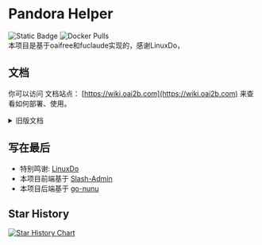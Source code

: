 # Pandora Helper
![Static Badge](https://img.shields.io/badge/Next-8A2BE2?label=Pandora)
![Docker Pulls](https://img.shields.io/docker/pulls/q11391/pandora-helper?color=gold)  
本项目是基于oaifree和fuclaude实现的，感谢LinuxDo，

## 文档
你可以访问 文档站点： [https://wiki.oai2b.com](https://wiki.oai2b.com) 来查看如何部署、使用。

<details>
  <summary>旧版文档</summary>

## 简单介绍
- **账号管理**: 集中管理ChatGPT和Claude账号。
- **分享账号**: 轻松创建和管理共享账号, 与其他小伙伴共享ChatGPT Plus/Claude Pro服务。
- **分享功能**：支持各分享账号的会话记录隔离、模型次数限制、有限期限制、道德审查限制等
- **用户界面**: 同步的ChatGPT/Claude官方Web UI页面，1:1还原。
- **使用统计**: 追踪共享账号的使用情况,包括各模型的使用量、对话记录等。
- **自动刷新**: 支持自动刷新账号令牌,确保长期可用性。
  
## 手动部署

* 在[Releases](https://github.com/nianhua99/PandoraHelper/releases)中下载对应操作系统和架构的包。
* 解压后修改同目录中的`config.json`至你需要的参数。
* 你必须设置一个8位以上的**admin_password**，它是你后台管理的登录密码！
* 各种Linux/Unix系统使用`./PandoraHelper`启动即可。
* Windows系统双击`PandoraHelper.exe`即可，当然需要在cmd中启动。

## Docker部署
```bash
docker pull q11391/pandora-helper
docker run -d --name PandoraHelper --net=bridge \
      -p 9000:9000 \
      -v ./data:/app/data \
      q11391/pandora-helper
```
- 容器内使用9000端口，你可以映射到其他端口。
- `config.json`会保存在`./data`目录下, 修改其中的 **admin_password** 后再启动Docker。
- 第一次启动容器时, 会自动生成`data.db`文件。
## Docker Compose部署
- 创建或拉取`config.json`配置文件到`./data`目录下。并修改其中的 **admin_password**。
- 创建`docker-compose.yml`文件，内容如下：
- `docker-compose up -d`**原神, 启动！**。
```yaml
version: '3'

services:
  pandora-next:
    image: q11391/pandora-helper
    container_name: PandoraHelper
    network_mode: bridge
    restart: always
    ports:
      - "9000:9000"
    volumes:
      - ./data:/app/data
```

## k8s部署
- 修改`deploy/k8s/deploy.yaml`中的`pvc`部分至你需要的参数。
- 修改`deploy/k8s/deploy.yaml`中的`config.json`部分至你需要的参数。
- 在k8s中部署
```bash
kubectl apply -f deploy/k8s/deploy.yaml
```

## 配置文件
* **admin_password**：后台管理登录密码，**没有默认值，必须设置**。环境变量为：`ADMIN_PASSWORD`
* 有关Pandora.domain下的设置, 如果你反代了`new.oaifree.com`则需要修改为你反代后的域名。
* 所有配置项均可通过环境变量来设置，比如`http.host`可以写作`HTTP_HOST`
```json
{
  "security": {
    "admin_password": ""
  },
  "http": {
    "host": "0.0.0.0",
    "port": 9000,
    "title": "Pandora",
    "rate": 100
  },
  "database": {
    "driver": "sqlite",
    "dsn": "./data/data.db"
  },
  "share": {
    "random": true,
    "custom": true
  },
  "pandora": {
    "domain": {
      "chat": "https://chat.oaifree.com",
      "token": "https://token.oaifree.com",
      "index": "https://new.oaifree.com",
      "claude": "https://demo.fuclaude.com"
    }
  },
  "log": {
    "level": "info",
    "encoding": "console",
    "output": "console",
    "log_file_name": "./logs/server.log",
    "max_backups": 30,
    "max_age": 7,
    "max_size": 1024,
    "compress": true
  }
}
```
## 使用说明
* 管理员登录：访问`/admin`页面，输入`admin_password`即可登录。
* 普通用户登录：访问`首页`或`/login`页面，输入`Unique Name`和`密码`即可登录。
### 账号管理
* **账号管理**：在`账号管理`中可以查看所有账号的`Refresh Token`、`Access Token`、`Email`。
* **刷新Token**：在`账号管理`中点击`刷新`可以刷新`Access Token`。**只有你填入了`Refresh Token`才能使用此功能**。程序会在每日凌晨自动刷新。
* **添加账号**：在`账号管理`中点击`新建`，输入`Refresh Token`或`Access Token`，以及`Email`点击`保存`。请注意，这里的`密码`没有实际作用。
* **用量统计**：统计本账号下各个`Share Token`的用量情况。
* ![1.png](imgs/1.png)
* ![img_3.png](imgs/img_3.png)
### 生成共享账号
在`账号管理`中可以生成`Share Token`。点击`共享`列的 + 号，输入`Email`和`限额`等信息。点击`保存`即可生成`Share Token`。
- Unique Name / 密码: 你的伙伴将在本系统的 /login 页面使用Unique Name和这个密码登录。
- 有效期：到期后共享账号将被自动删除。
- 站点限制：共享账号只能在这些站点使用。
- GPT3.5/GPT4次数：这是共享账号的GPT3.5/GPT4次数限制（所有时间内）。
- **每天重置限额**：勾选后，每天凌晨将重置限额。这样你可以限制这个共享账号每天的使用次数。
- 显示用户信息：勾选后，共享账号会看到主账号的Email。
- 会话隔离：建议开启
- 临时聊天：开启后共享账号不会留下聊天记录。
![img_1.png](imgs/img_1.png)
### 分享管理
* **分享管理**：在`分享管理`中可以查看所有`Share Token`的各种信息。你可以在这里直接使用`Share Token`发起对话。

### 分享登录
本系统使用原生的Pandora登录页面，你可以在`/login`页面使用`Unique Name`和`密码`登录。
![img_2.png](imgs/img_2.png)

</details>

## 写在最后
- 特别鸣谢: [LinuxDo](https://linux.do/)
- 本项目前端基于 [Slash-Admin](https://github.com/d3george/slash-admin)
- 本项目后端基于 [go-nunu](https://github.com/go-nunu/nunu)
## Star History

[![Star History Chart](https://api.star-history.com/svg?repos=nianhua99/PandoraNext-Helper&type=Date)](https://star-history.com/#nianhua99/PandoraNext-Helper&Date)
